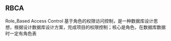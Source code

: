 ## RBCA

Role_Based Access Control 基于角色的权限访问控制，是一种数据库设计思想，根据设计数据库设计方案，完成项目的权限控制；核心是角色，在数据库数据时一定有角色表
